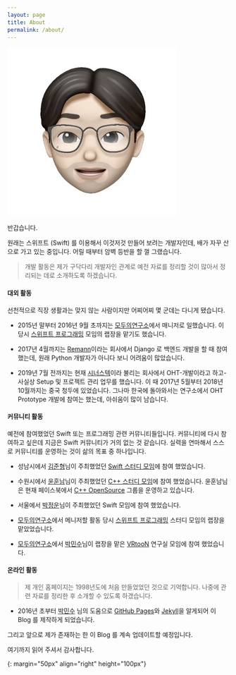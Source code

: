 ```yaml
---
layout: page
title: About
permalink: /about/
---
```


![profile]

반갑습니다.

원래는 스위프트 (Swift) 를 이용해서 이것저것 만들어 보려는 개발자인데, 배가 자꾸 산으로 가고 있는 중입니다. 어릴 때부터 암벽 등반을 할 껄 그랬습니다.

> 개발 활동은 제가 구닥다리 개발자인 관계로 예전 자료를 정리할 것이 많아서 정리되는 데로 소개하도록 하겠습니다.

#### 대외 활동

선천적으로 직장 생활과는 맞지 않는 사람이지만 어찌어찌 몇 군데는 다니게 됐습니다.

* 2015년 말부터 2016년 9월 초까지는 [모두의연구소](http://www.modulabs.co.kr)에서 매니저로 일했습니다. 이 당시 [스위프트 프로그래밍](http://www.modulabs.co.kr/#!swift/so209) 모임의 랩장을 맡기도 했습니다.

* 2017년 4월까지는 [Remann](http://www.remann.co.kr)이라는 회사에서 Django 로 백엔드 개발을 할 때 참여 했는데, 원래 Python 개발자가 아니다 보니 어려움이 많았습니다.

* 2019년 7월 전까지는 현재 [시너스텍](http://www.synustech.com)이라 불리는 회사에서 OHT-개발이라고 하고-사실상 Setup 및 프로젝트 관리 업무를 했습니다. 이 때 2017년 5월부터 2018년 10월까지는 중국 청두에 있었습니다. 그나마 한국에 돌아와서는 연구소에서 OHT Prototype 개발에 참여는 했는데, 아쉬움이 많이 남습니다.

#### 커뮤니티 활동

예전에 참여했었던 Swift 또는 프로그래밍 관련 커뮤니티들입니다. 커뮤니티에 다시 참여하고 싶은데 지금은 Swift 커뮤니티가 거의 없는 것 같습니다. 실력을 연마해서 스스로 커뮤니티를 운영하는 것이 삶의 목표 중 하나입니다.

* 성남시에서 [김준형](https://github.com/beauspiring)님이 주최했었던 [Swift 스터디 모임](http://cafe.naver.com/studyios)에 참여 했었습니다.

* 수원시에서 [윤훈남](https://www.facebook.com/sim9108)님이 주최했었던 [C++ 스터디 모임](http://cafe.naver.com/multism)에 참여 했었습니다. 윤훈남님은 현재 페이스북에서 [C++ OpenSource](https://www.facebook.com/groups/OpenCPP/) 그룹을 운영하고 있습니다.

* 서울에서 [박정운](https://jungwoon.github.io)님이 주최했었던 Swift 모임에 참여 했었습니다.

* [모두의연구소](http://www.modulabs.co.kr)에서 메니저할 활동 당시 [스위프트 프로그래밍](http://www.modulabs.co.kr/#!swift/so209) 스터디 모임의 랩장을 맡았었습니다.

* [모두의연구소](http://www.modulabs.co.kr)에서 [박민수](https://cuspace.github.io)님이 랩장을 맡은 [VRtooN](http://www.modulabs.co.kr/#!vrtoon/cl0n) 연구실 모임에 참여 했었습니다.

#### 온라인 활동

> 제 개인 홈페이지는 1998년도에 처음 만들었었던 것으로 기억합니다. 나중에 관련 자료를 정리한 후 소개할 수 있도록 하겠습니다.

* 2016년 초부터 [박민수](https://cuspace.github.io) 님의 도움으로 [GitHub Pages](https://pages.github.com)와 [Jekyll](https://jekyllrb.com)을 알게되어 이 Blog 를 제작하게 되었습니다.

그리고 앞으로 제가 존재하는 한 이 Blog 를 계속 업데이트할 예정입니다.

여기까지 읽어 주셔서 감사합니다. 


[profile]: /assets/Me/Memoji.jpeg
{: margin="50px" align="right" height="100px"}
